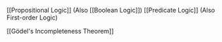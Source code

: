 [[Propositional Logic]] (Also [[Boolean Logic]])
[[Predicate Logic]] (Also First-order Logic)

[[Gödel's Incompleteness Theorem]]
